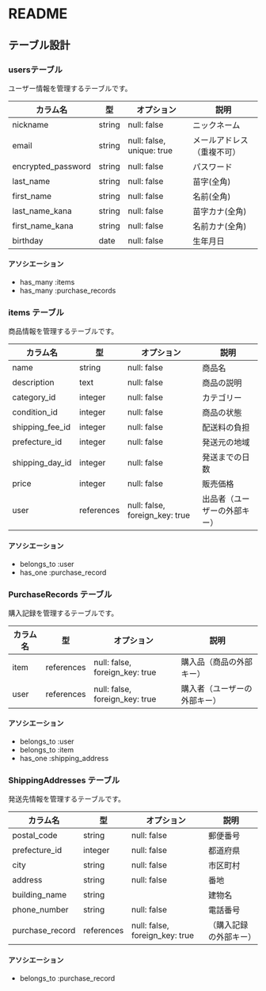 # README

## テーブル設計

### usersテーブル
ユーザー情報を管理するテーブルです。

| カラム名           | 型         | オプション              | 説明            |
|-------------------|-----------|-----------------------|----------------|
| nickname           | string   | null: false               | ニックネーム             |
| email              | string   | null: false, unique: true | メールアドレス（重複不可） |
| encrypted_password | string   | null: false               | パスワード               |
| last_name          | string   | null: false               | 苗字(全角)               |
| first_name         | string   | null: false               | 名前(全角)               |
| last_name_kana     | string   | null: false               | 苗字カナ(全角)            |
| first_name_kana    | string   | null: false               | 名前カナ(全角)            |
| birthday           | date     | null: false               | 生年月日                 |

#### アソシエーション
- has_many :items
- has_many :purchase_records

### items テーブル
商品情報を管理するテーブルです。

| カラム名           | 型         | オプション              | 説明            |
|-------------------|-----------|-----------------------|----------------|
| name              | string      | null: false                    | 商品名                   |
| description       | text        | null: false                    | 商品の説明                |
| category_id       | integer     | null: false                    | カテゴリー                |
| condition_id      | integer     | null: false                    | 商品の状態                |
| shipping_fee_id   | integer     | null: false                    | 配送料の負担              |
| prefecture_id     | integer     | null: false                    | 発送元の地域              |
| shipping_day_id  | integer     | null: false                    | 発送までの日数             |
| price             | integer     | null: false                    | 販売価格                  |
| user              | references  | null: false, foreign_key: true | 出品者（ユーザーの外部キー） |

#### アソシエーション
- belongs_to :user
- has_one :purchase_record

### PurchaseRecords テーブル
購入記録を管理するテーブルです。

| カラム名     | 型       | オプション               | 説明                     |
|--------------|----------|--------------------------|--------------------------|
| item         | references  | null: false, foreign_key: true  | 購入品（商品の外部キー）      |
| user         | references  | null: false, foreign_key: true  | 購入者（ユーザーの外部キー）   |

#### アソシエーション
- belongs_to :user
- belongs_to :item
- has_one :shipping_address

### ShippingAddresses テーブル
発送先情報を管理するテーブルです。

| カラム名     | 型       | オプション               | 説明                     |
|--------------|----------|--------------------------|--------------------------|
| postal_code      | string     | null: false                     | 郵便番号            |
| prefecture_id    | integer    | null: false                     | 都道府県            |
| city             | string     | null: false                     | 市区町村            |
| address          | string     | null: false                     | 番地               |
| building_name    | string     |                                 | 建物名              |
| phone_number     | string     | null: false                     | 電話番号            |
| purchase_record  | references | null: false, foreign_key: true  | （購入記録の外部キー） |

#### アソシエーション
- belongs_to :purchase_record
